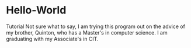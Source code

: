 # Hello-World
Tutorial
Not sure what to say, I am trying this program out on the advice of my brother, Quinton, who has
a Master's in computer science. I am graduating with my Associate's in CIT. 

